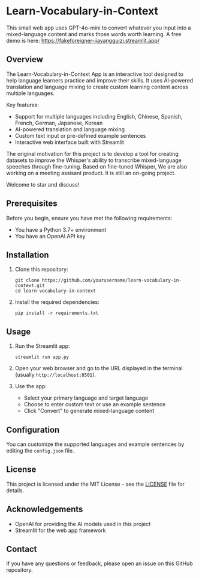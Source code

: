 # Learn-Vocabulary-in-Context
This small web app uses GPT-4o-mini to convert whatever you input into a mixed-language content and marks those words worth learning.
A free demo is here: https://fakeforeigner-jiayangguizi.streamlit.app/


## Overview

The Learn-Vocabulary-in-Context App is an interactive tool designed to help language learners practice and improve their skills. It uses AI-powered translation and language mixing to create custom learning content across multiple languages.

Key features:
- Support for multiple languages including English, Chinese, Spanish, French, German, Japanese, Korean
- AI-powered translation and language mixing
- Custom text input or pre-defined example sentences
- Interactive web interface built with Streamlit

The original motivation for this project is to develop a tool for creating datasets to improve the Whisper's ability to transcribe mixed-language speeches through fine-tuning.
Based on fine-tuned Whisper, We are also working on a meeting assisant product. It is still an on-going project.

Welcome to star and discuss!

## Prerequisites

Before you begin, ensure you have met the following requirements:
- You have a Python 3.7+ environment
- You have an OpenAI API key

## Installation

1. Clone this repository:
   ```
   git clone https://github.com/yourusername/learn-vocabulary-in-context.git
   cd learn-vocabulary-in-context
   ```

2. Install the required dependencies:
   ```
   pip install -r requirements.txt
   ```

## Usage

1. Run the Streamlit app:
   ```
   streamlit run app.py
   ```

2. Open your web browser and go to the URL displayed in the terminal (usually `http://localhost:8501`).

3. Use the app:
   - Select your primary language and target language
   - Choose to enter custom text or use an example sentence
   - Click "Convert" to generate mixed-language content

## Configuration

You can customize the supported languages and example sentences by editing the `config.json` file.


## License

This project is licensed under the MIT License - see the [LICENSE](LICENSE) file for details.

## Acknowledgements

- OpenAI for providing the AI models used in this project
- Streamlit for the web app framework

## Contact

If you have any questions or feedback, please open an issue on this GitHub repository.
